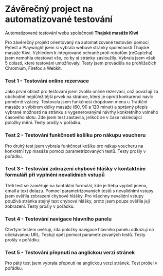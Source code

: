 # Závěrečný project na automatizované testování
Automatizované testování webu společnosti **Thajské masáže Kiwi**

Pro závěrečný projekt orientovaný na automatizované testování pomocí Pytest a Playwright jsem si vybrala webové stránky společnosti Thajské masáže Kiwi. Vzhledem k integrované ochraně proti robotům (reCaptcha) jsem nemohla otestovat vše, co by si stránky zasloužily. Vybrala jsem však 5 oblastí, které testování umožňovaly. Testy jsem prováděla na prohlížečích Chromium, Firefox a Webkit. 

### Test 1 - Testování online rezervace
Jako první oblast pro testování jsem zvolila online rezervaci, což považuji za obchodně nejdůležitější prvek na stránce, který je oproti konkurenci navíc poměrně vzácný. Testovala jsem funkčnost dropdown menu u Tradiční masáže s výběrem délky masáže (60, 90 a 120 minut) a správný přepis vybrané možnosti na stránku s vygenerovanými návrhy konkrétního volného časového slotu. Zde jsem test zastavila, jelikož se v čase následující položky mění. Testy prošly v pořádku.

### Test 2 - Testování funkčnosti košíku pro nákupu voucheru
Pro druhý test jsem vybrala funkčnost košíku pro nákup voucheru na konkrétní typ masáže pomocí parametrizovaných testů. Testy prošly v pořádku.

### Test 3 - Testování zobrazení chybové hlášky v kontaktním formuláři při vyplnění nevalidních vstupů
Třetí test se zaměřuje na kontaktní formulář, kde je třeba vyplnit jméno, email a text dotazu. Pomocí parametrizovaných testů s nevalidními vstupy jsem ověřila zobrazení chybové hlášky. Pro všechny nevalidní vstupy používá stránka stejný text chybové hlášky, proto jsem pouze ověřila její zobrazení. Testy prošly v pořádku.

### Test 4 - Testování navigace hlavního panelu
Čtvrtým testem ověřuji, zda položky navigace hlavního panelu odkazují na očekávanou URL. Testuji opět pomocí parametrizovaných testů. Testy prošly v pořádku.

### Test 5 - Testování přepnutí na anglickou verzi stránek
Pro pátý test jsem vybrala přepnutí na anglickou verzi stránek. Test prošel v pořádku.
